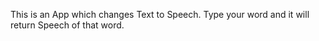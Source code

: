 This is an App which changes Text to Speech.
Type your word and it will return Speech of that word.
